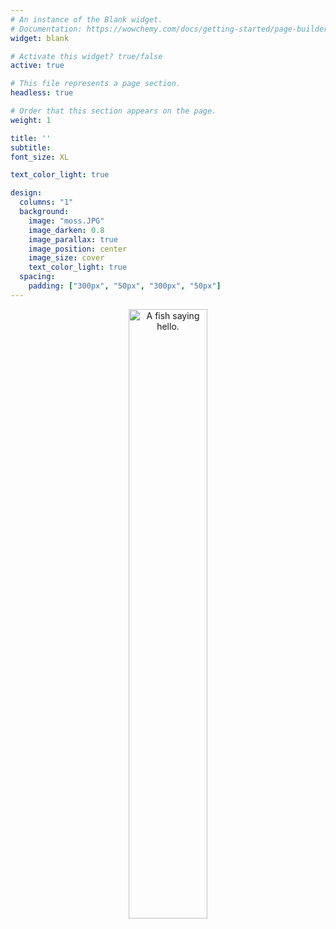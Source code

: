 ```yaml
---
# An instance of the Blank widget.
# Documentation: https://wowchemy.com/docs/getting-started/page-builder/
widget: blank

# Activate this widget? true/false
active: true

# This file represents a page section.
headless: true

# Order that this section appears on the page.
weight: 1

title: ''
subtitle:
font_size: XL

text_color_light: true

design:
  columns: "1"
  background:
    image: "moss.JPG"
    image_darken: 0.8
    image_parallax: true
    image_position: center
    image_size: cover
    text_color_light: true
  spacing:
    padding: ["300px", "50px", "300px", "50px"]
---
```


<p align="center">
<img src="/home/demo_files/hello_fish.png" alt="A fish saying hello." width="50%"/></p>

